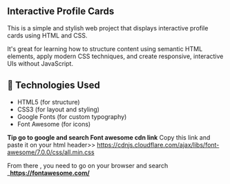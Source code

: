 
## Interactive Profile Cards

This is a simple and stylish web project that displays interactive profile cards using HTML and CSS.

It's great for learning how to structure content using semantic HTML elements, apply modern CSS techniques, and create responsive, interactive UIs without JavaScript.


## 🧰 Technologies Used

- HTML5 (for structure)
- CSS3  (for layout and styling)
- Google Fonts (for custom typography)
- Font Awesome (for icons)




**Tip go to google and search Font awesome cdn link**
Copy this link and paste it on  your html header>> https://cdnjs.cloudflare.com/ajax/libs/font-awesome/7.0.0/css/all.min.css

From there , you need to go on your browser and search ___https://fontawesome.com/__























